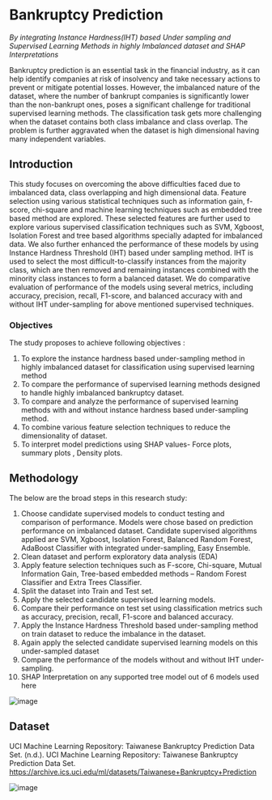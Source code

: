 # Bankruptcy Prediction
 *By integrating Instance Hardness(IHT) based Under sampling and Supervised Learning Methods in highly Imbalanced dataset and SHAP Interpretations*

Bankruptcy prediction is an essential task in the financial industry, as it can help identify companies at risk of insolvency and take necessary actions to prevent or mitigate potential losses. However, the imbalanced nature of the dataset, where the number of bankrupt companies is significantly lower than the non-bankrupt ones, poses a significant challenge for traditional supervised learning methods. The classification task gets more challenging when the dataset contains both class imbalance and class overlap. The problem is further aggravated when the dataset is high dimensional having many independent variables.

## Introduction
This study focuses on overcoming the above difficulties faced due to imbalanced data, class overlapping and high dimensional data. Feature selection using various statistical techniques such as information gain, f-score, chi-square and machine learning techniques such as embedded tree based method are explored. These selected features are further used to explore various supervised classification techniques such as SVM, Xgboost, Isolation Forest and tree based algorithms specially adapted for imbalanced data. We also further enhanced the performance of these models by using Instance Hardness Threshold (IHT) based under sampling method. IHT is used to select the most difficult-to-classify instances from the majority class, which are then removed and remaining instances combined with the minority class instances to form a balanced dataset. We do comparative evaluation of performance of the models using several metrics, including accuracy, precision, recall, F1-score, and balanced accuracy with and without IHT under-sampling for above mentioned supervised techniques.

### **Objectives**

The study proposes to achieve following objectives :
1.	To explore the instance hardness based under-sampling method in highly imbalanced dataset for classification using supervised learning method
2.	To compare the performance of supervised learning methods designed to handle highly imbalanced bankruptcy dataset.
3.	To compare and analyze the performance of supervised learning methods with and without instance hardness based under-sampling method.
4.	To combine various feature selection techniques to reduce the dimensionality of dataset.
5. To interpret model predictions using SHAP values- Force plots, summary plots , Density plots.

## Methodology

The below are the broad steps in this research study:
1. Choose candidate supervised models to conduct testing and comparison of performance. Models were chose based on prediction performance on imbalanced dataset. Candidate supervised algorithms applied are SVM, Xgboost, Isolation Forest, Balanced Random Forest, AdaBoost Classifier with integrated under-sampling, Easy Ensemble. 
2. Clean dataset and perform exploratory data analysis (EDA)
3. Apply feature selection techniques such as F-score, Chi-square, Mutual Information Gain, Tree-based embedded methods – Random Forest Classifier and Extra Trees Classifier.
4. Split the dataset into Train and Test set.
5.	Apply the selected candidate supervised learning models.
6.	Compare their performance on test set using classification metrics such as accuracy, precision, recall, F1-score and balanced accuracy.
7.	Apply the Instance Hardness Threshold based under-sampling method on train dataset to reduce the imbalance in the dataset.
8.	Again apply the selected candidate supervised learning models on this under-sampled dataset
9.	Compare the performance of the models without and without IHT under-sampling. 
10. SHAP Interpretation on any supported tree model out of 6 models used here

![image](https://github.com/ritzi12/bankruptcy_iht/assets/80144294/9b7cfe1f-d9f9-4bbc-8c4a-45cddfbe7586)

## Dataset 
UCI Machine Learning Repository: Taiwanese Bankruptcy Prediction Data Set. (n.d.). UCI Machine Learning Repository: Taiwanese Bankruptcy Prediction Data Set. https://archive.ics.uci.edu/ml/datasets/Taiwanese+Bankruptcy+Prediction

![image](https://github.com/ritzi12/bankruptcy_iht/assets/80144294/6b3452f1-0d8c-45cb-b910-a76072580e44)
